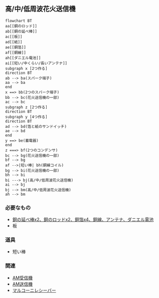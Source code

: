 ## 高/中/低周波花火送信機
```mermaid
flowchart BT
aa[[銅のロッド]]
ab[[銅の延べ棒]]
ac[[板]]
ad[[紙]]
ae[[銅箔]]
af[[銅線]]
ah[[ダニエル電池]]
ai[[短い/中くらい/長いアンテナ]]
subgraph x [2つ作る]
direction BT
ab --> ba(スパーク端子)
aa --> ba
end
x ==> bb(2つのスパーク端子)
bb --> bc(花火送信機の一部)
ac --> bc
subgraph z [2つ作る]
direction BT
subgraph y [4つ作る]
direction BT
ad --> bd(箔と紙のサンドイッチ)
ae --> bd
end
y ==> be(蓄電器)
end
z ===> bf(2つのコンデンサ)
bc --> bg(花火送信機の一部)
bf --> bg
af -->|短い棒| bh(銅線コイル)
bg --> bi(花火送信機の一部)
bh --> bi
bi ---> bj(高/中/低周波花火送信機)
ai --> bj
bj --> bm(高/中/低周波花火送信機)
ah --> bm
```
### 必要なもの
* [銅の延べ棒x2、銅のロッドx2、銅箔x4、銅線、アンテナ、ダニエル電池](https://github.com/aya-0p/yah-craft-recipe/blob/main/AM-marconi-parts.md)
* 板

### 道具
* 短い棒

### 関連
* [AM受信機](https://github.com/aya-0p/yah-craft-recipe/blob/main/AM-receiver.md)
* [AM送信機](https://github.com/aya-0p/yah-craft-recipe/blob/main/AM-transmitter.md)
* [マルコーニレシーバー](https://github.com/aya-0p/yah-craft-recipe/blob/main/Marconi-receiver.md)
